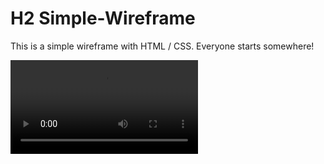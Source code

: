 # H2 Simple-Wireframe
This is a simple wireframe with HTML / CSS. Everyone starts somewhere!

![](https://i.imgur.com/BniLGbj.mp4)


